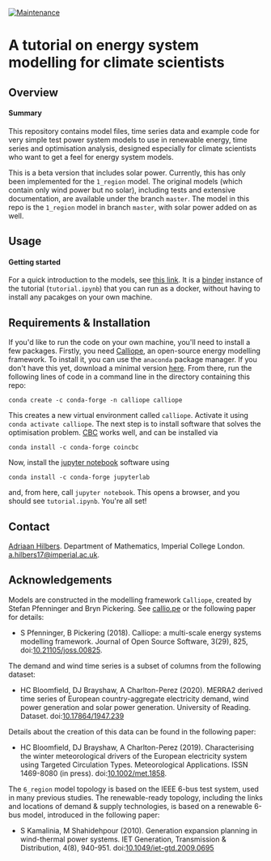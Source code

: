 [![Maintenance](https://img.shields.io/badge/Maintained%3F-yes-green.svg)](https://GitHub.com/Naereen/StrapDown.js/graphs/commit-activity)

# A tutorial on energy system modelling for climate scientists




## Overview

#### Summary

This repository contains model files, time series data and example code for very simple test power system models to use in renewable energy, time series and optimisation analysis, designed especially for climate scientists who want to get a feel for energy system models.

This is a beta version that includes solar power. Currently, this has only been implemented for the `1_region` model. The original models (which contain only wind power but no solar), including tests and extensive documentation, are available under the branch `master`. The model in this repo is the `1_region` model in branch `master`, with solar power added on as well.




## Usage

#### Getting started

For a quick introduction to the models, see [this link](https://mybinder.org/v2/gh/ahilbers/renewable_test_PSMs/solar_power). It is a [binder](https://mybinder.readthedocs.io/en/latest/) instance of the tutorial (`tutorial.ipynb`) that you can run as a docker, without having to install any pacakges on your own machine.




## Requirements & Installation

If you'd like to run the code on your own machine, you'll need to install a few packages. Firstly, you need [Calliope](https://www.callio.pe/), an open-source energy modelling framework. To install it, you can use the `anaconda` package manager. If you don't have this yet, download a minimal version [here](https://docs.conda.io/en/latest/miniconda.html). From there, run the following lines of code in a command line in the directory containing this repo:

```
conda create -c conda-forge -n calliope calliope
```

This creates a new virtual environment called `calliope`. Activate it using `conda activate calliope`. The next step is to install software that solves the optimisation problem. [CBC](https://projects.coin-or.org/Cbc) works well, and can be installed via

```
conda install -c conda-forge coincbc
```

Now, install the [jupyter notebook](https://jupyter.org/index.html) software using

```
conda install -c conda-forge jupyterlab
```

and, from here, call `jupyter notebook`. This opens a browser, and you should see `tutorial.ipynb`. You're all set!




## Contact

[Adriaan Hilbers](https://ahilbers.github.io). Department of Mathematics, Imperial College London. [a.hilbers17@imperial.ac.uk](mailto:a.hilbers17@imperial.ac.uk).




## Acknowledgements

Models are constructed in the modelling framework `Calliope`, created by Stefan Pfenninger and Bryn Pickering. See [callio.pe](https://callio.pe) or the following paper for details:

- S Pfenninger, B Pickering (2018). Calliope: a multi-scale energy systems modelling framework. Journal of Open Source Software, 3(29), 825, doi:[10.21105/joss.00825](https://doi.org/10.21105/joss.00825).

The demand and wind time series is a subset of columns from the following dataset:

- HC Bloomfield, DJ Brayshaw, A Charlton-Perez (2020). MERRA2 derived time series of European country-aggregate electricity demand, wind power generation and solar power generation. University of Reading. Dataset. doi:[10.17864/1947.239](https://doi.org/10.17864/1947.239)

Details about the creation of this data can be found in the following paper:

- HC Bloomfield, DJ Brayshaw, A Charlton-Perez (2019). Characterising the winter meteorological drivers of the European electricity system using Targeted Circulation Types. Meteorological Applications. ISSN 1469-8080 (in press). doi:[10.1002/met.1858](https://doi.org/10.1002/met.1858).

The `6_region` model topology is based on the IEEE 6-bus test system, used in many previous studies. The renewable-ready topology, including the links and locations of demand & supply technologies, is based on a renewable 6-bus model, introduced in the following paper:

- S Kamalinia, M Shahidehpour (2010). Generation expansion planning in wind-thermal power systems. IET Generation, Transmission & Distribution, 4(8), 940-951. doi:[10.1049/iet-gtd.2009.0695](https://doi.org/10.1049/iet-gtd.2009.0695)
